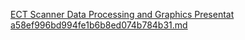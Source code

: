 [ECT Scanner Data Processing and Graphics Presentat a58ef996bd994fe1b6b8ed074b784b31.md](https://github.com/Jack2002-10/ECT/files/14982097/ECT.Scanner.Data.Processing.and.Graphics.Presentat.a58ef996bd994fe1b6b8ed074b784b31.md)
